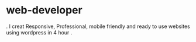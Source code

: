 # web-developer
. I creat Responsive, Professional, mobile friendly and ready to use websites using wordpress in 4 hour .
